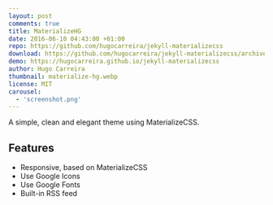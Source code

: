 ```yaml
---
layout: post
comments: true
title: MaterializeHG
date: 2016-06-10 04:43:00 +01:00
repo: https://github.com/hugocarreira/jekyll-materializecss
download: https://github.com/hugocarreira/jekyll-materializecss/archive/master.zip
demo: https://hugocarreira.github.io/jekyll-materializecss
author: Hugo Carreira
thumbnail: materialize-hg.webp
license: MIT
carousel:
  - 'screenshot.png'
---
```


A simple, clean and elegant theme using MaterializeCSS.

## Features

* Responsive, based on MaterializeCSS
* Use Google Icons
* Use Google Fonts
* Built-in RSS feed
